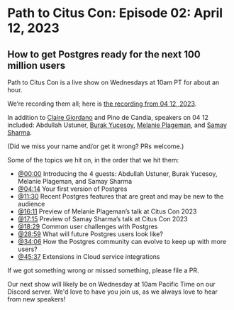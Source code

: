 # Path to Citus Con: Episode 02: April 12, 2023 


## How to get Postgres ready for the next 100 million users


Path to Citus Con is a live show on Wednesdays at 10am PT for about an hour.  

We’re recording them all; here is [the recording from 04 12, 2023](https://youtu.be/dPp-seRKmgY). 

In addition to [Claire Giordano](https://mastodon.social/@@clairegiordano) and Pino de Candia, speakers on 04 12 included: 
Abdullah Ustuner, [Burak Yucesoy](https://twitter.com/byucesoy), [Melanie Plageman](https://twitter.com/melanieplageman),
and [Samay Sharma](https://twitter.com/samay_sharma). 

(Did we miss your name and/or get it wrong? PRs welcome.) 

Some of the topics we hit on, in the order that we hit them: 

- [@00:00](https://www.youtube.com/watch?v=dPp-seRKmgY&t=0s) Introducing the 4 guests: Abdullah Ustuner, Burak Yucesoy, Melanie Plageman, and Samay Sharma
- [@04:14](https://www.youtube.com/watch?v=dPp-seRKmgY&t=254s) Your first version of Postgres
- [@11:30](https://www.youtube.com/watch?v=dPp-seRKmgY&t=690s) Recent Postgres features that are great and may be new to the audience 
- [@16:11](https://www.youtube.com/watch?v=dPp-seRKmgY&t=971s) Preview of Melanie Plageman’s talk at Citus Con 2023
- [@17:15](https://youtu.be/dPp-seRKmgY?t=1035) Preview of Samay Sharma’s talk at Citus Con 2023
- [@18:29](https://www.youtube.com/watch?v=dPp-seRKmgY&t=1109s) Common user challenges with Postgres 
- [@28:59](https://www.youtube.com/watch?v=dPp-seRKmgY&t=1739s) What will future Postgres users look like?
- [@34:06](https://www.youtube.com/watch?v=dPp-seRKmgY&t=2046s) How the Postgres community can evolve to keep up with more users?
- [@45:37](https://www.youtube.com/watch?v=dPp-seRKmgY&t=2737s) Extensions in Cloud service integrations

If we got something wrong or missed something, please file a PR. 

Our next show will likely be on Wednesday at 10am Pacific Time on our Discord server. 
We'd love to have you join us, as we always love to hear from new speakers! 
